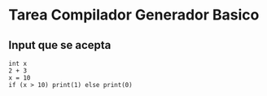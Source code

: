 # Tarea Compilador Generador Basico
## Input que se acepta

    int x
    2 + 3
    x = 10
    if (x > 10) print(1) else print(0)